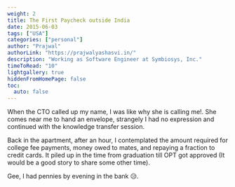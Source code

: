 ```yaml
---
weight: 2
title: The First Paycheck outside India
date: 2015-06-03
tags: ["USA"]
categories: ["personal"]
author: "Prajwal"
authorLink: "https://prajwalyashasvi.in/"
description: "Working as Software Engineer at Symbiosys, Inc."
timeToRead: "10"
lightgallery: true
hiddenFromHomePage: false
toc:
  auto: false
---
```


When the CTO called up my name, I was like why she is calling me!. She comes near me to hand an envelope, strangely I had no expression and continued with the knowledge transfer session.

Back in the apartment, after an hour, I contemplated the amount required for college fee payments, money owed to mates, and repaying a fraction to credit cards. It piled up in the time from graduation till OPT got approved (It would be a good story to share some other time).

Gee, I had pennies by evening in the bank 😥.
